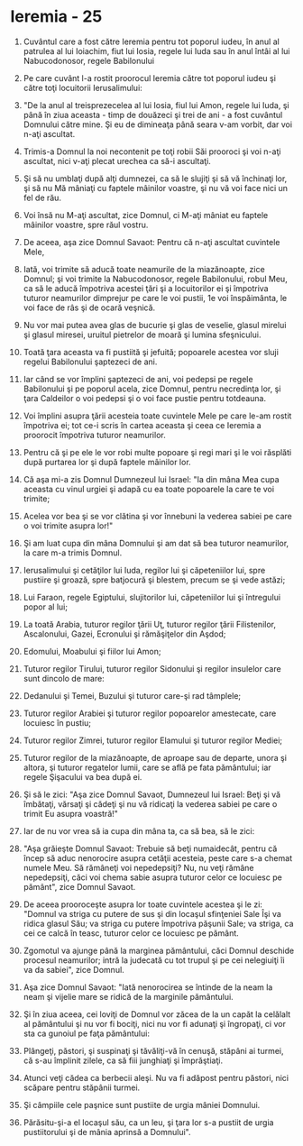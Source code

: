 # Ieremia - 25

1. Cuvântul care a fost către Ieremia pentru tot poporul iudeu, în anul al patrulea al lui Ioiachim, fiut lui Iosia, regele lui Iuda sau în anul întâi al lui Nabucodonosor, regele Babilonului 

2. Pe care cuvânt l-a rostit proorocul Ieremia către tot poporul iudeu şi către toţi locuitorii Ierusalimului: 

3. "De la anul al treisprezecelea al lui Iosia, fiul lui Amon, regele lui Iuda, şi până în ziua aceasta - timp de douăzeci şi trei de ani - a fost cuvântul Domnului către mine. Şi eu de dimineaţa până seara v-am vorbit, dar voi n-aţi ascultat. 

4. Trimis-a Domnul la noi necontenit pe toţi robii Săi prooroci şi voi n-aţi ascultat, nici v-aţi plecat urechea ca să-i ascultaţi. 

6. Şi să nu umblaţi după alţi dumnezei, ca să le slujiţi şi să vă închinaţi lor, şi să nu Mă mâniaţi cu faptele mâinilor voastre, şi nu vă voi face nici un fel de rău. 

7. Voi însă nu M-aţi ascultat, zice Domnul, ci M-aţi mâniat eu faptele mâinilor voastre, spre răul vostru. 

8. De aceea, aşa zice Domnul Savaot: Pentru că n-aţi ascultat cuvintele Mele, 

9. Iată, voi trimite să aducă toate neamurile de la miazănoapte, zice Domnul; şi voi trimite la Nabucodonosor, regele Babilonului, robul Meu, ca să le aducă împotriva acestei ţări şi a locuitorilor ei şi împotriva tuturor neamurilor dimprejur pe care le voi pustii, 1e voi înspăimânta, le voi face de râs şi de ocară veşnică. 

10. Nu vor mai putea avea glas de bucurie şi glas de veselie, glasul mirelui şi glasul miresei, uruitul pietrelor de moară şi lumina sfeşnicului. 

11. Toată ţara aceasta va fi pustiită şi jefuită; popoarele acestea vor sluji regelui Babilonului şaptezeci de ani. 

12. Iar când se vor împlini şaptezeci de ani, voi pedepsi pe regele Babilonului şi pe poporul acela, zice Domnul, pentru necredinţa lor, şi ţara Caldeilor o voi pedepsi şi o voi face pustie pentru totdeauna. 

13. Voi împlini asupra ţării acesteia toate cuvintele Mele pe care le-am rostit împotriva ei; tot ce-i scris în cartea aceasta şi ceea ce Ieremia a proorocit împotriva tuturor neamurilor. 

14. Pentru că şi pe ele le vor robi multe popoare şi regi mari şi le voi răsplăti după purtarea lor şi după faptele mâinilor lor. 

15. Că aşa mi-a zis Domnul Dumnezeul lui Israel: "Ia din mâna Mea cupa aceasta cu vinul urgiei şi adapă cu ea toate popoarele la care te voi trimite; 

16. Acelea vor bea şi se vor clătina şi vor înnebuni la vederea sabiei pe care o voi trimite asupra lor!" 

17. Şi am luat cupa din mâna Domnului şi am dat să bea tuturor neamurilor, la care m-a trimis Domnul. 

18. Ierusalimului şi cetăţilor lui Iuda, regilor lui şi căpeteniilor lui, spre pustiire şi groază, spre batjocură şi blestem, precum se şi vede astăzi; 

19. Lui Faraon, regele Egiptului, slujitorilor lui, căpeteniilor lui şi întregului popor al lui; 

20. La toată Arabia, tuturor regilor ţării Uţ, tuturor regilor ţării Filistenilor, Ascalonului, Gazei, Ecronului şi rămăşiţelor din Aşdod; 

21. Edomului, Moabului şi fiilor lui Amon; 

22. Tuturor regilor Tirului, tuturor regilor Sidonului şi regilor insulelor care sunt dincolo de mare: 

23. Dedanului şi Temei, Buzului şi tuturor care-şi rad tâmplele; 

24. Tuturor regilor Arabiei şi tuturor regilor popoarelor amestecate, care locuiesc în pustiu; 

25. Tuturor regilor Zimrei, tuturor regilor Elamului şi tuturor regilor Mediei; 

26. Tuturor regilor de la miazănoapte, de aproape sau de departe, unora şi altora, şi tuturor regatelor lumii, care se află pe fata pământului; iar regele Şişacului va bea după ei. 

27. Şi să le zici: "Aşa zice Domnul Savaot, Dumnezeul lui Israel: Beţi şi vă îmbătaţi, vărsaţi şi cădeţi şi nu vă ridicaţi la vederea sabiei pe care o trimit Eu asupra voastră!" 

28. Iar de nu vor vrea să ia cupa din mâna ta, ca să bea, să le zici: 

29. "Aşa grăieşte Domnul Savaot: Trebuie să beţi numaidecât, pentru că încep să aduc nenorocire asupra cetăţii acesteia, peste care s-a chemat numele Meu. Să rămâneţi voi nepedepsiţi? Nu, nu veţi rămâne nepedepsiţi, căci voi chema sabie asupra tuturor celor ce locuiesc pe pământ", zice Domnul Savaot. 

30. De aceea prooroceşte asupra lor toate cuvintele acestea şi le zi: "Domnul va striga cu putere de sus şi din locaşul sfinţeniei Sale Îşi va ridica glasul Său; va striga cu putere împotriva păşunii Sale; va striga, ca cei ce calcă în teasc, tuturor celor ce locuiesc pe pământ. 

31. Zgomotul va ajunge până la marginea pământului, căci Domnul deschide procesul neamurilor; intră la judecată cu tot trupul şi pe cei nelegiuiţi îi va da sabiei", zice Domnul. 

32. Aşa zice Domnul Savaot: "Iată nenorocirea se întinde de la neam la neam şi vijelie mare se ridică de la marginile pământului. 

33. Şi în ziua aceea, cei loviţi de Domnul vor zăcea de la un capăt la celălalt al pământului şi nu vor fi bociţi, nici nu vor fi adunaţi şi îngropaţi, ci vor sta ca gunoiul pe faţa pământului: 

34. Plângeţi, păstori, şi suspinaţi şi tăvăliţi-vă în cenuşă, stăpâni ai turmei, că s-au împlinit zilele, ca să fiii junghiaţi şi împrăştiaţi. 

35. Atunci veţi cădea ca berbecii aleşi. Nu va fi adăpost pentru păstori, nici scăpare pentru stăpânii turmei. 

37. Şi câmpiile cele paşnice sunt pustiite de urgia mâniei Domnului. 

38. Părăsitu-şi-a el locaşul său, ca un leu, şi ţara lor s-a pustiit de urgia pustiitorului şi de mânia aprinsă a Domnului". 

